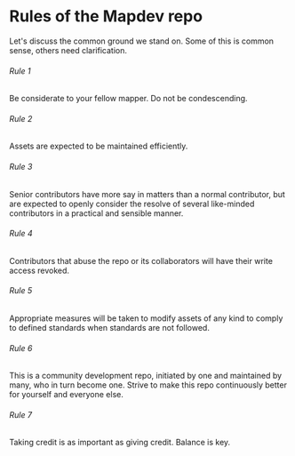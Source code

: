 Rules of the Mapdev repo
=====
Let's discuss the common ground we stand on. Some of this is common sense, others need clarification.

###### Rule 1
Be considerate to your fellow mapper. Do not be condescending.

###### Rule 2
Assets are expected to be maintained efficiently.

###### Rule 3
Senior contributors have more say in matters than a normal contributor, but are expected to openly consider the resolve of several like-minded contributors in a practical and sensible manner.

###### Rule 4
Contributors that abuse the repo or its collaborators will have their write access revoked.

###### Rule 5
Appropriate measures will be taken to modify assets of any kind to comply to defined standards when standards are not followed.

###### Rule 6
This is a community development repo, initiated by one and maintained by many, who in turn become one. Strive to make this repo continuously better for yourself and everyone else.

###### Rule 7
Taking credit is as important as giving credit. Balance is key.
